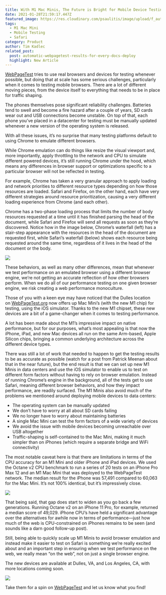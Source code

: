 ```yaml
---
title: With M1 Mac Minis, The Future is Bright for Mobile Device Testing
date: 2021-01-28T21:59:17.447Z
featured_image: https://res.cloudinary.com/psaulitis/image/upload/f_auto,q_auto/v1617657017/M1_Mac_Mini_Cover_wkcaof.png
tags:
  - M1 Mac Mini
  - Mobile Testing
  - Safari
category: Product
author: Tim Kadlec
related_post:
  post: automatic-webpagetest-results-for-every-docs-deploy
  highlight: New Article
---
```

[WebPageTest](http://webpagetest.org/?__hstc=176883706.5eff1ae379776f547a1ff32a0f148c10.1594067722813.1617227833988.1617656500180.435&__hssc=176883706.1.1617656500180&__hsfp=3146337546) tries to use real browsers and devices for testing whenever possible, but doing that at scale has some serious challenges, particularly when it comes to testing mobile browsers. There are a lot of different moving pieces, from the device itself to everything that needs to be in place for traffic shaping.

The phones themselves pose significant reliability challenges. Batteries tend to swell and become a fire hazard after a couple of years, SD cards wear out and USB connections become unstable. On top of that, each phone you’ve placed in a datacenter for testing must be manually updated whenever a new version of the operating system is released.

With all these issues, it’s no surprise that many testing platforms default to using Chrome to emulate different browsers.

While Chrome emulation can do things like resize the visual viewport and, more importantly, apply throttling to the network and CPU to simulate different powered devices, it’s still running Chrome under the hood, which means any differences in browser support or optimizations specific to a particular browser will not be reflected in testing.

For example, Chrome has taken a very granular approach to apply loading and network priorities to different resource types depending on how those resources are loaded. Safari and Firefox, on the other hand, each have very different strategies around resource prioritization, causing a very different loading experience from Chrome (and each other).

Chrome has a two-phase loading process that limits the number of body resources requested at a time until it has finished parsing the head of the document, while Safari and Firefox will send all requests as soon as they’re discovered. Notice how in the image below, Chrome’s waterfall (left) has a stair-step appearance with the resources in the head of the document are requested first, while Safari’s waterfall (below) shows each resource being requested around the same time, regardless of it lives in the head of the document or the body.

![](https://res.cloudinary.com/psaulitis/image/upload/c_fill,g_auto,h_250,w_970/b_rgb:000000,e_gradient_fade,y_-0.50/c_scale,co_rgb:ffffff,fl_relative,l_text:montserrat_25_style_light_align_center:Shop%20Now,w_0.5,y_0.18/f_auto,q_auto/v1617656580/M1_Waterfall_xomw6m.png)

These behaviors, as well as many other differences, mean that whenever we test performance on an emulated browser using a different browser engine, we’re not getting an accurate reflection of how other browsers perform. When we do all of our performance testing on one given browser engine, we risk creating a web performance monoculture.

Those of you with a keen eye may have noticed that the Dulles location on [WebPageTest.org](http://webpagetest.org/?__hstc=176883706.5eff1ae379776f547a1ff32a0f148c10.1594067722813.1617227833988.1617656500180.435&__hssc=176883706.1.1617656500180&__hsfp=3146337546) now offers up Mac Mini’s (with the new M1 chip) for testing, using the iOS simulator. Thanks to the new M1 chipset, these new devices are a bit of a game-changer when it comes to testing performance.

A lot has been made about the M1’s impressive impact on native performance, but for our purposes, what’s most appealing is that now the iPhone, iPad, and new Mac devices all run on the same Arm-based, Apple Silicon chips, bringing a common underlying architecture across the different device types.

There was still a lot of work that needed to happen to get the testing results to be as accurate as possible (watch for a post from Patrick Meenan about that in the near future), but the end result is that we can set up new M1 Minis in data centers and use the iOS simulator to enable us to test on different form factors without having to rely on browser emulation. Instead of running Chrome’s engine in the background, all of the tests get to use Safari, meaning different browser behaviors, and how they impact performance, are readily surfaced. The M1 Minis also avoid much of the problems we mentioned around deploying mobile devices to data centers:

* The operating system can be manually updated
* We don’t have to worry at all about SD cards failing
* We no longer have to worry about maintaining batteries
* A single Mac Mini can test the form factors of a wide variety of devices
* We avoid the issue with mobile devices becoming unreachable over USB altogether
* Traffic-shaping is self-contained to the Mac Mini, making it much simpler than on iPhones (which require a separate bridge and WiFi connectivity)

The most notable caveat here is that there are limitations in terms of the CPU accuracy for an M1 Mini and older iPhone and iPad devices. We used the Octane v2 CPU benchmark to run a series of 20 tests on an iPhone Pro Max 12 and an M1 Mac Mini that was deployed to the WebPageTest network. The median result for the iPhone was 57,491 compared to 60,063 for the Mac Mini. It’s not 100% identical, but it’s impressively close.

![](https://res.cloudinary.com/psaulitis/image/upload/f_auto,q_auto/v1617656807/Octane_Scores_vl1rx9.png)

That being said, that gap does start to widen as you go back a few generations. Running Octane v2 on an iPhone 11 Pro, for example, returned a median score of 49,029. iPhone CPU’s have held a significant advantage over the alternatives for awhile now in terms of performance—just how much of the web is CPU-constrained on iPhones remains to be seen (and sounds like a darn good follow-up post).

Still, being able to quickly scale up M1 Minis to avoid browser emulation and instead make it easier to test on Safari is something we’re really excited about and an important step in ensuring when we test performance on the web, we really mean “on the web”, not on just a single browser engine.

The new devices are available at Dulles, VA, and Los Angeles, CA, with more locations coming soon.

![](https://res.cloudinary.com/psaulitis/image/upload/f_auto,q_auto/v1617656876/M1_Mini_ict7ft.gif)

Take them for a spin on [WebPageTest](http://www.webpagetest.org/?__hstc=176883706.5eff1ae379776f547a1ff32a0f148c10.1594067722813.1617227833988.1617656500180.435&__hssc=176883706.1.1617656500180&__hsfp=3146337546) and let us know what you find!
